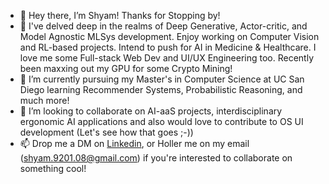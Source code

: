 - 👋 Hey there, I’m Shyam! Thanks for Stopping by!
- 👀 I've delved deep in the realms of Deep Generative, Actor-critic, and Model Agnostic MLSys development. Enjoy working on Computer Vision and RL-based projects. Intend to push for AI in Medicine & Healthcare. I love me some Full-stack Web Dev and UI/UX Engineering too. Recently been maxxing out my GPU for some Crypto Mining! 
- 🌱 I’m currently pursuing my Master's in Computer Science at UC San Diego learning Recommender Systems, Probabilistic Reasoning, and much more!
- 💞️ I’m looking to collaborate on AI-aaS projects, interdisciplinary ergonomic AI applications and also would love to contribute to OS UI development (Let's see how that goes ;-))
- 📫 Drop me a DM on [Linkedin](https://www.linkedin.com/in/shyam-r-9201/), or Holler me on my email (shyam.9201.08@gmail.com) if you're interested to collaborate on something cool!

<!---
shy982/shy982 is a ✨ special ✨ repository because its `README.md` (this file) appears on your GitHub profile.
You can click the Preview link to take a look at your changes.
--->
